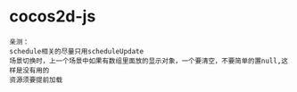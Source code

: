 # cocos2d-js
    亲测：
    schedule相关的尽量只用scheduleUpdate
    场景切换时，上一个场景中如果有数组里面放的显示对象，一个要清空，不要简单的置null,这样是没有用的
    资源须要提前加载
